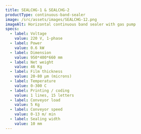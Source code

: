 ```yaml
---
title: SEALCHG-1 & SEALCHG-2
productType: continuous-band-sealer
image: /src/assets/images/SEALCHG-12.png
imageAlt: Horizontal continuous band sealer with gas pump
specs:
  - label: Voltage
    value: 220 V, 1-phase
  - label: Power
    value: 0.6 kW
  - label: Dimension
    value: 950*400*660 mm
  - label: Net weight
    value: 46 Kg
  - label: Film thickness
    value: 20-80 μm (microns)
  - label: Temperature
    value: 0-300 C
  - label: Printing / coding
    value: 1 lines, 15 letters
  - label: Conveyor load
    value: 5 Kg
  - label: Conveyor speed
    value: 0-13 m/ min
  - label: Sealing width
    value: 10 mm
---
```


